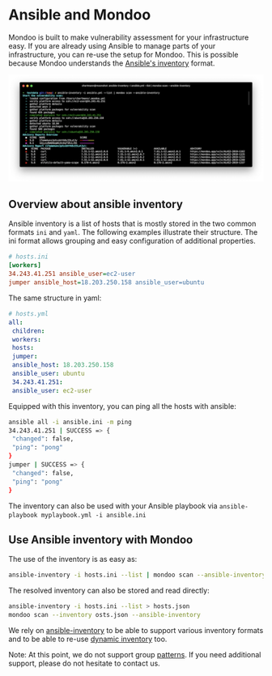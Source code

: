 # Ansible and Mondoo

Mondoo is built to make vulnerability assessment for your infrastructure easy. If you are already using Ansible to manage parts of your infrastructure, you can re-use the setup for Mondoo. This is possible because Mondoo understands the [Ansible's inventory](https://docs.ansible.com/ansible/latest/user_guide/intro_inventory.html) format.

![Mondoo using Ansible inventory](../../assets/ansible-inventory.png)

## Overview about ansible inventory

Ansible inventory is a list of hosts that is mostly stored in the two common formats `ini` and `yaml`. The following examples illustrate their structure. The ini format allows grouping and easy configuration of additional properties.

```ini
# hosts.ini
[workers]
34.243.41.251 ansible_user=ec2-user
jumper ansible_host=18.203.250.158 ansible_user=ubuntu
```

The same structure in yaml:

```yml
# hosts.yml
all:
 children:
 workers:
 hosts:
 jumper:
 ansible_host: 18.203.250.158
 ansible_user: ubuntu
 34.243.41.251:
 ansible_user: ec2-user
```

Equipped with this inventory, you can ping all the hosts with ansible:

```bash
ansible all -i ansible.ini -m ping
34.243.41.251 | SUCCESS => {
 "changed": false, 
 "ping": "pong"
}
jumper | SUCCESS => {
 "changed": false, 
 "ping": "pong"
}
```

The inventory can also be used with your Ansible playbook via `ansible-playbook myplaybook.yml -i ansible.ini`

## Use Ansible inventory with Mondoo

The use of the inventory is as easy as:

```bash
ansible-inventory -i hosts.ini --list | mondoo scan --ansible-inventory
```

The resolved inventory can also be stored and read directly:

```bash
ansible-inventory -i hosts.ini --list > hosts.json
mondoo scan --inventory osts.json --ansible-inventory
```

We rely on [ansible-inventory](https://docs.ansible.com/ansible/latest/cli/ansible-inventory.html) to be able to support various inventory formats and to be able to re-use [dynamic inventory](https://docs.ansible.com/ansible/latest/user_guide/intro_dynamic_inventory.html) too.

Note: At this point, we do not support group [patterns](https://docs.ansible.com/ansible/latest/user_guide/intro_patterns.html). If you need additional support, please do not hesitate to contact us.